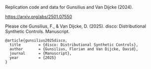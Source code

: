 Replication code and data for Gunsilius and Van Dijcke (2024).

https://arxiv.org/abs/2501.07550

Please cite Gunsilius, F., & Van Dijcke, D. (2025). disco: Distributional Synthetic Controls. Manuscript. 
```
@article{gunsilius2025disco,
  title        = {disco: Distributional Synthetic Controls},
  author       = {Gunsilius, Florian and Van Dijcke, David},
  journal      = {Manuscript},
  year         = {2025}
}
```

